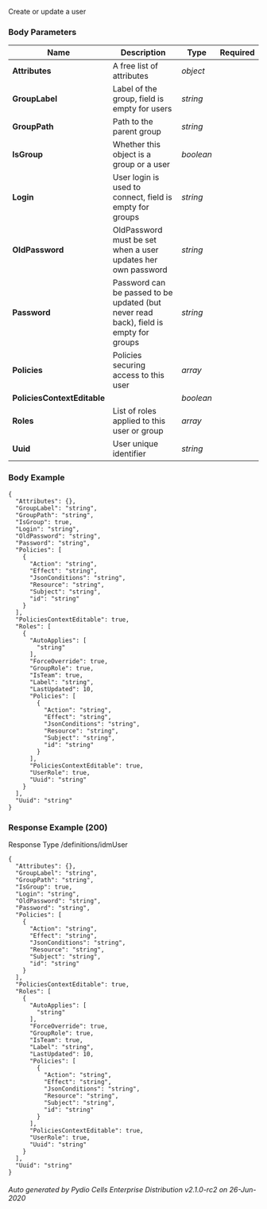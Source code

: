 






 
Create or update a user  


### Body Parameters

Name | Description | Type | Required
---|---|---|---
**Attributes** | A free list of attributes | _object_ |   
**GroupLabel** | Label of the group, field is empty for users | _string_ |   
**GroupPath** | Path to the parent group | _string_ |   
**IsGroup** | Whether this object is a group or a user | _boolean_ |   
**Login** | User login is used to connect, field is empty for groups | _string_ |   
**OldPassword** | OldPassword must be set when a user updates her own password | _string_ |   
**Password** | Password can be passed to be updated (but never read back), field is empty for groups | _string_ |   
**Policies** | Policies securing access to this user | _array_ |   
**PoliciesContextEditable** |  | _boolean_ |   
**Roles** | List of roles applied to this user or group | _array_ |   
**Uuid** | User unique identifier | _string_ |   


### Body Example
```
{
  "Attributes": {},
  "GroupLabel": "string",
  "GroupPath": "string",
  "IsGroup": true,
  "Login": "string",
  "OldPassword": "string",
  "Password": "string",
  "Policies": [
    {
      "Action": "string",
      "Effect": "string",
      "JsonConditions": "string",
      "Resource": "string",
      "Subject": "string",
      "id": "string"
    }
  ],
  "PoliciesContextEditable": true,
  "Roles": [
    {
      "AutoApplies": [
        "string"
      ],
      "ForceOverride": true,
      "GroupRole": true,
      "IsTeam": true,
      "Label": "string",
      "LastUpdated": 10,
      "Policies": [
        {
          "Action": "string",
          "Effect": "string",
          "JsonConditions": "string",
          "Resource": "string",
          "Subject": "string",
          "id": "string"
        }
      ],
      "PoliciesContextEditable": true,
      "UserRole": true,
      "Uuid": "string"
    }
  ],
  "Uuid": "string"
}
```






### Response Example (200)
Response Type /definitions/idmUser

```
{
  "Attributes": {},
  "GroupLabel": "string",
  "GroupPath": "string",
  "IsGroup": true,
  "Login": "string",
  "OldPassword": "string",
  "Password": "string",
  "Policies": [
    {
      "Action": "string",
      "Effect": "string",
      "JsonConditions": "string",
      "Resource": "string",
      "Subject": "string",
      "id": "string"
    }
  ],
  "PoliciesContextEditable": true,
  "Roles": [
    {
      "AutoApplies": [
        "string"
      ],
      "ForceOverride": true,
      "GroupRole": true,
      "IsTeam": true,
      "Label": "string",
      "LastUpdated": 10,
      "Policies": [
        {
          "Action": "string",
          "Effect": "string",
          "JsonConditions": "string",
          "Resource": "string",
          "Subject": "string",
          "id": "string"
        }
      ],
      "PoliciesContextEditable": true,
      "UserRole": true,
      "Uuid": "string"
    }
  ],
  "Uuid": "string"
}
```




###### Auto generated by Pydio Cells Enterprise Distribution v2.1.0-rc2 on 26-Jun-2020

